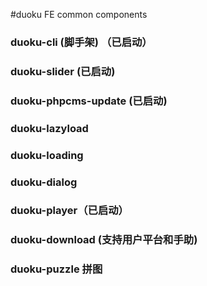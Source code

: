 #duoku FE common components

### duoku-cli (脚手架) （已启动）
### duoku-slider (已启动)
### duoku-phpcms-update (已启动)
### duoku-lazyload
### duoku-loading
### duoku-dialog
### duoku-player（已启动）
### duoku-download (支持用户平台和手助)
### duoku-puzzle 拼图
